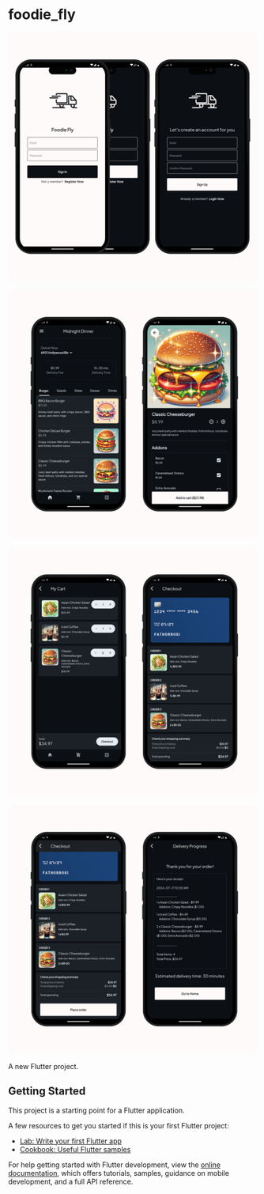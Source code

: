# foodie_fly

![Mockup](assets/mockup/mockup.png)

![Mockup1](assets/mockup/mockup1.png)

![Mockup2](assets/mockup/mockup2.png)

![Mockup3](assets/mockup/mockup3.png)

A new Flutter project.

## Getting Started

This project is a starting point for a Flutter application.

A few resources to get you started if this is your first Flutter project:

- [Lab: Write your first Flutter app](https://docs.flutter.dev/get-started/codelab)
- [Cookbook: Useful Flutter samples](https://docs.flutter.dev/cookbook)

For help getting started with Flutter development, view the
[online documentation](https://docs.flutter.dev/), which offers tutorials,
samples, guidance on mobile development, and a full API reference.
